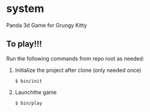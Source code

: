 # system

Panda 3d Game for Grungy Kitty

## To play!!!

Run the following commands from repo root as needed:

1. Initialize the project after clone (only needed once)
    ```
    $ bin/init
    ```

2. Launchthe game
    ```
    $ bin/play
    ```
